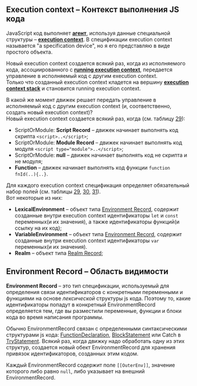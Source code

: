 ## Execution context – Контекст выполнения JS кода

JavaScript код выполняет [**агент**](https://tinyurl.com/2p8ptahb), используя данные специальной структуры – [**execution context**](https://tinyurl.com/se74cyxu). В спецификации execution context называется "a specification device", но я его представляю в виде простого объекта.

Новый execution context создается всякий раз, когда из исполняемого кода, ассоциированного с [**running execution context**](https://tinyurl.com/4fb79dy8), передается управление в исполняемый код с другим execution context.  
Только что созданный execution context кладется на вершину [**execution context stack**](https://tinyurl.com/2p8hxsdn) и становится running execution context.

В какой же момент движек решает передать управление в исполняемый код с другим execution context (и, соответственно, создать новый execution context)?  
Новый execution context создается всякий раз, когда (см. таблицу [29](https://tinyurl.com/2p96vb7a)):

- ScriptOrModule: **Script Record** – движек начинает выполнять код скрипта `<script>..</script>`;
- ScriptOrModule: **Module Record** – движек начинает выполнять код модуля `<script type="module">..</script>`;
- ScriptOrModule: **null** – движек начинает выполнять код не скрипта и не модуля;
- **Function** – движек начинает выполнять код функции `function fnId(..){..}`.

Для каждого execution context спецификация определяет обязательный набор полей (см. таблицы [29](https://tinyurl.com/2p96vb7a), [30](https://tinyurl.com/594urp28), [31](https://tinyurl.com/2p8tbzbk)).  
Вот некоторые из них:

- **LexicalEnvironment** – объект типа [Environment Record](https://tinyurl.com/ycncua2r), содержит созданные внутри execution context идентификаторы `let` и `const` переменных(и их значения), а также идентификаторы функций(и ссылку на их код);
- **VariableEnvironment** – объект типа [Environment Record](https://tinyurl.com/ycncua2r), содержит созданные внутри execution context идентификаторы `var` переменных(и их значения).
- **Realm** – объект типа [Realm Record](https://tinyurl.com/2p9ynr9p);

## Environment Record – Область видимости

**Environment Record** – это тип спецификации, используемый для определения связи идентификаторов с конкретными переменными и функциями на основе _лексической_ структуры js кода. Поэтому то, какие идентификаторы попадут в конкретный EnvironmentRecord определяется тем, где вы разместили переменные, функции и блоки кода во время написания программы.

Обычно EnvironmentRecord связан с определенными синтаксическими структурами js кода: [FunctionDeclaration](https://tinyurl.com/y7kvzjem), [BlockStatement](https://tinyurl.com/2cz4c58s) или Catch в [TryStatement](https://tinyurl.com/5x8ncsvk). Всякий раз, когда движку надо обработать одну из этих структур, создается новый обект EnvironmentRecord для хранения привязок идентификаторов, созданных этим кодом.

Каждый EnvironmentRecord содержит поле `[[OuterEnv]]`, значение которого либо равно `null`, либо указывает на внешний EnvironmentRecord.
